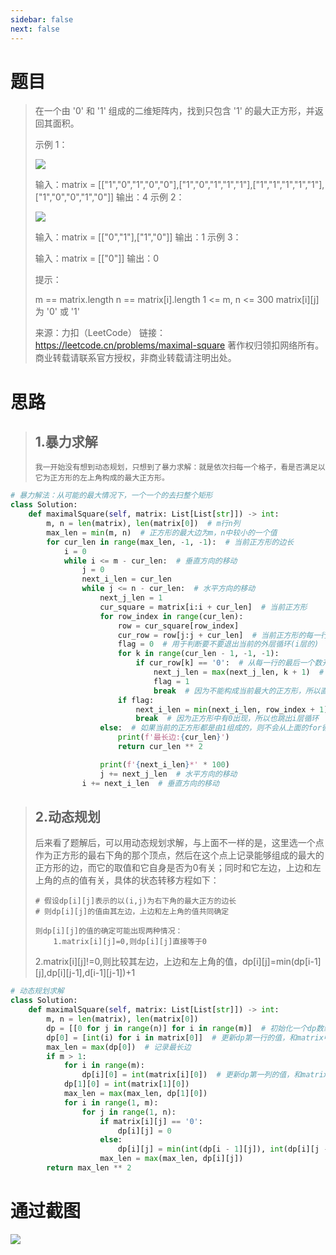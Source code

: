 ```yaml
---
sidebar: false
next: false
---
```

<BlogInfo/>

# 题目

> 在一个由 '0' 和 '1' 组成的二维矩阵内，找到只包含 '1' 的最大正方形，并返回其面积。
> 
> 示例 1：
> 
> ![](http://www.lll.plus/media/image/2024/01/18/84add85c4d341b7f7a08129e765290e6.9b7df002b55811eeb3a9eb54e8a036ec.jpg)
> 
> 输入：matrix =
> [["1","0","1","0","0"],["1","0","1","1","1"],["1","1","1","1","1"],["1","0","0","1","0"]]
> 输出：4
> 示例 2：
> 
> ![](http://www.lll.plus/media/image/2024/01/18/ba228f824df2e96ec98daacc26f54b82.9bbbd070b55811eeb3a9eb54e8a036ec.jpg)
> 
> 输入：matrix = [["0","1"],["1","0"]]
> 输出：1
> 示例 3：
> 
> 输入：matrix = [["0"]]
> 输出：0
> 
> 提示：
> 
> m == matrix.length
> n == matrix[i].length
> 1 <= m, n <= 300
> matrix[i][j] 为 '0' 或 '1'
> 
> 来源：力扣（LeetCode）
> 链接：https://leetcode.cn/problems/maximal-square
> 著作权归领扣网络所有。商业转载请联系官方授权，非商业转载请注明出处。

# 思路

> ## 1.暴力求解
> 
> ```
> 我一开始没有想到动态规划，只想到了暴力求解：就是依次扫每一个格子，看是否满足以它为正方形的左上角构成的最大正方形。
> ```

```python
# 暴力解法：从可能的最大情况下，一个一个的去扫整个矩形
class Solution:
    def maximalSquare(self, matrix: List[List[str]]) -> int:
        m, n = len(matrix), len(matrix[0])  # m行n列
        max_len = min(m, n)  # 正方形的最大边为m，n中较小的一个值
        for cur_len in range(max_len, -1, -1):  # 当前正方形的边长
            i = 0
            while i <= m - cur_len:  # 垂直方向的移动
                j = 0
                next_i_len = cur_len
                while j <= n - cur_len:  # 水平方向的移动
                    next_j_len = 1
                    cur_square = matrix[i:i + cur_len]  # 当前正方形
                    for row_index in range(cur_len):
                        row = cur_square[row_index]
                        cur_row = row[j:j + cur_len]  # 当前正方形的每一行
                        flag = 0  # 用于判断要不要退出当前的外层循环(i层的)
                        for k in range(cur_len - 1, -1, -1):
                            if cur_row[k] == '0':  # 从每一行的最后一个数开始判断，只要等于0，就不能构成当前最大的正方形
                                next_j_len = max(next_j_len, k + 1)  # 计算下一步水平位移的增量，而不是每一次只增加1，这样节省了很多时间
                                flag = 1
                                break  # 因为不能构成当前最大的正方形，所以直接跳出循环(j层的)
                        if flag:
                            next_i_len = min(next_i_len, row_index + 1)  # 计算垂直方向的移动增量，而不是每一次只增1，这样子节省了很多时间
                            break  # 因为正方形中有0出现，所以也跳出i层循环
                    else:  # 如果当前的正方形都是由1组成的，则不会从上面的for循环由break跳出 那么当前的正方形就是面积最大的正方形，直接return即可
                        print(f'最长边:{cur_len}')
                        return cur_len ** 2

                    print(f'{next_i_len}*' * 100)
                    j += next_j_len  # 水平方向的移动
                i += next_i_len  # 垂直方向的移动
```

> ## 2.动态规划
> 
> 后来看了题解后，可以用动态规划求解，与上面不一样的是，这里选一个点作为正方形的最右下角的那个顶点，然后在这个点上记录能够组成的最大的正方形的边，而它的取值和它自身是否为0有关；同时和它左边，上边和左上角的点的值有关，具体的状态转移方程如下：
> 
> ```
> # 假设dp[i][j]表示的以(i,j)为右下角的最大正方的边长
> # 则dp[i][j]的值由其左边，上边和左上角的值共同确定
> 
> 则dp[i][j]的值的确定可能出现两种情况：
>     1.matrix[i][j]=0,则dp[i][j]直接等于0
> ```
> 
> 2.matrix[i][j]!=0,则比较其左边，上边和左上角的值，dp[i][j]=min(dp[i-1][j],dp[i][j-1],d[i-1][j-1])+1

```python
# 动态规划求解
class Solution:
    def maximalSquare(self, matrix: List[List[str]]) -> int:
        m, n = len(matrix), len(matrix[0])
        dp = [[0 for j in range(n)] for i in range(m)]  # 初始化一个dp数组
        dp[0] = [int(i) for i in matrix[0]]  # 更新dp第一行的值，和matrix中第一行的值相同
        max_len = max(dp[0])  # 记录最长边
        if m > 1:
            for i in range(m):
                dp[i][0] = int(matrix[i][0])  # 更新dp第一列的值，和matrix中第一列的值相同
            dp[1][0] = int(matrix[1][0])
            max_len = max(max_len, dp[1][0])
            for i in range(1, m):
                for j in range(1, n):
                    if matrix[i][j] == '0':
                        dp[i][j] = 0
                    else:
                        dp[i][j] = min(int(dp[i - 1][j]), int(dp[i][j - 1]), int(dp[i - 1][j - 1])) + 1
                    max_len = max(max_len, dp[i][j])
        return max_len ** 2
```

# 通过截图

![](http://www.lll.plus/media/image/2024/01/18/7f288cb743d25ad92d9b3447d7117d7d.9c23e6b0b55811eeb3a9eb54e8a036ec.jpg)

<ActionBox />
        
<style>#top-box {margin-top:0.5rem!important;}</style>